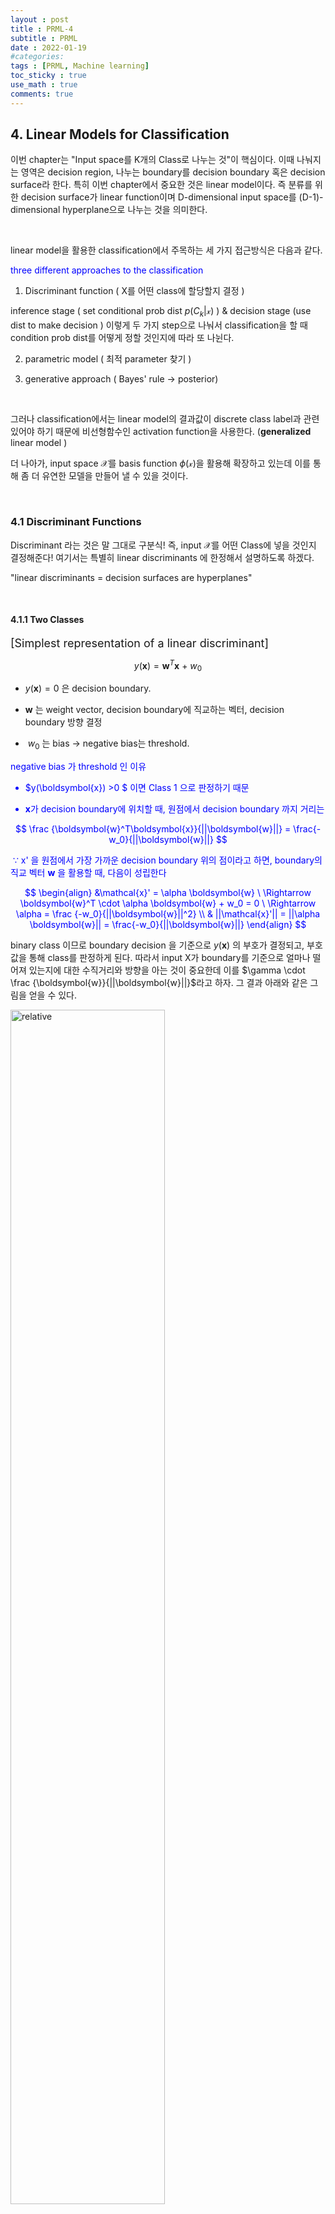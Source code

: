```yaml
---
layout : post
title : PRML-4
subtitle : PRML
date : 2022-01-19
#categories:
tags : [PRML, Machine learning]
toc_sticky : true
use_math : true
comments: true
--- 
```



## 4. Linear Models for Classification

이번 chapter는 "Input space를 K개의 Class로 나누는 것"이 핵심이다. 이때 나눠지는 영역은 decision region, 나누는 boundary를 decision boundary 혹은 decision surface라 한다. 특히 이번 chapter에서 중요한 것은 linear model이다. 즉 분류를 위한 decision surface가 linear function이며 D-dimensional input space를 (D-1)-dimensional hyperplane으로 나누는 것을 의미한다. 

<br>

linear model을 활용한 classification에서 주목하는 세 가지 접근방식은 다음과 같다. 

<font color="blue"> three different approaches to the classification </font>


1. Discriminant function ( X를 어떤 class에 할당할지 결정 )

inference stage ( set conditional prob dist $p(C_k|\mathcal{x})$ ) 
$\&$ 
decision stage (use dist to make decision ) 이렇게 두 가지 step으로 나눠서 classification을 할 때 condition prob dist를 어떻게 정할 것인지에 따라 또 나뉜다. 

2. parametric model ( 최적 parameter 찾기 )

3. generative approach ( Bayes' rule -> posterior)

<br>


그러나 classification에서는 linear model의 결과값이 discrete class label과 관련 있어야 하기 때문에 비선형함수인 activation function을 사용한다. (**generalized** linear model )

더 나아가, input space $\mathcal{X}$를 
basis function $\phi(\mathcal{x})$을 활용해 확장하고 있는데 이를 통해 좀 더 유연한 모델을 만들어 낼 수 있을 것이다.


<br>

### 4.1 Discriminant Functions

Discriminant 라는 것은 말 그대로 구분식! 즉, input $\mathcal{X}$를 어떤 Class에 넣을 것인지 결정해준다! 여기서는 특별히 linear discriminants 에 한정해서 설명하도록 하겠다. 



"linear discriminants = decision surfaces are hyperplanes"


<br>

#### 4.1.1 Two Classes


<font size=4> [Simplest representation of a linear discriminant]</font>

$$
y(\boldsymbol{x}) = \boldsymbol{w}^T\boldsymbol{x} \ + \ w_0
$$

* $y(\boldsymbol{x})=0$ 은 decision boundary. 

* $\boldsymbol{w}$ 는 weight vector, decision boundary에 직교하는 벡터, decision boundary 방향 결정
* $\ w_0$ 는 bias ->  negative bias는 threshold. 


<font color = "blue"> negative bias 가 threshold 인 이유

* $y(\boldsymbol{x}) >0 $ 이면 Class 1 으로 판정하기 때문 

* $\boldsymbol{x}$가 decision boundary에 위치할 때, 원점에서 decision boundary 까지 거리는

$$
\frac {\boldsymbol{w}^T\boldsymbol{x}}{||\boldsymbol{w}||} = \frac{-w_0}{||\boldsymbol{w}||}
$$

​	$\because$ x' 을 원점에서 가장 가까운 decision boundary 위의 점이라고 하면, boundary의 직교 벡터 $\boldsymbol{w}$ 을 활용할 때, 다음이 성립한다

$$
\begin{align}
&\mathcal{x}' = \alpha \boldsymbol{w} \ \Rightarrow \boldsymbol{w}^T \cdot \alpha \boldsymbol{w} + w_0 = 0 \ \Rightarrow \alpha = \frac {-w_0}{||\boldsymbol{w}||^2} \\
& ||\mathcal{x}'|| = ||\alpha \boldsymbol{w}|| = \frac{-w_0}{||\boldsymbol{w}||}
\end{align}
$$

</font>

binary class 이므로 boundary decision 을 기준으로 $y(\boldsymbol{x})$ 의 부호가 결정되고, 부호값을 통해 class를 판정하게 된다. 
따라서 input X가 boundary를 기준으로 얼마나 떨어져 있는지에 대한 수직거리와 방향을 아는 것이 중요한데 이를 $\gamma \cdot \frac {\boldsymbol{w}}{||\boldsymbol{w}||}$라고 하자. 그 결과 아래와 같은 그림을 얻을 수 있다.


<img src='{{"/assets/img/prml-4-1.png"| relative_url}}'  width="70%" height="70%" title="1" alt='relative'>


$$
\boldsymbol{x} = \boldsymbol{x}_{\bot} + \gamma \cdot \frac {\boldsymbol{w}}{||\boldsymbol{w}||}\\
\gamma = \frac{y(\boldsymbol{x})}{||\boldsymbol{w}||}
$$

특히 $\gamma$의 부호 값이 중요하므로, 위와 같이 구하는 것 같다. 



추가적으로 식을 간편하게 적기 위해dummy input을 활용해 bias를 파라미터로 함께 표현할 수 있다. $\boldsymbol{\tilde w} = (w_0, \boldsymbol{w})$ 에 대해, 
$y(\boldsymbol{x}) = \boldsymbol{\tilde w}^T \boldsymbol{\tilde x}$ 로 표기하면 hyperplane( boundary)는 원점을 통과하는 D - dimensional hyperplane 이다. 



<br>



#### 4.1.2 Multiple Classes

binary class에서 확장해서 multiple class 인 경우를 생각해보자.

기존 binary class에서 하던 방식을 그대로 사용할 경우 올바른 분류가 어려울 수 있는데 이유는 아래 그림을 보면 잘 나타난다.



<img src='{{"/assets/img/prml-4-2.png"| relative_url}}'  width="70%" height="70%" title="1" alt='relative'>




이를 피하기 위해서는 아래와 같이 단순하게 K-class discriminant 를 설정할 수 있다.

$$
\begin{align}
&y_k(\boldsymbol{x}) = \boldsymbol{w}_k^T\boldsymbol{x} \ + \ w_{k0} \\
&\textrm{assign x to} \ \ C_k \ \ \ \ \textrm{if} \ \ y_k(\boldsymbol{x}) > y_j(\boldsymbol{x}) \ \textrm{for all } j \neq k
\end{align}
$$


binary class 와 유사하게 생각한다면 class k 와 class j 사이의 boundary는 $y_k(\boldsymbol{x}) = y_j(\boldsymbol{x})$ 를 만족해야하므로 아래와 같다.

$$
(\boldsymbol{w}_k - \boldsymbol{w_j})^T \boldsymbol{x} + (w_{k0} - w_{j0}) = 0
$$



또한 linear discriminant 에 의해 나눠진 region은 convex set 이다. (증명 생략)

<br>



#### 4.1.3 Least squares for classification

linear discriminant의 parameter 값을 찾기 위한 세 가지 방법을 제시한다. 

첫번째 방법은 Least square 이다.

정규성을 가정한 선형회귀분석에서 가장 많이 쓰이는 방법으로 quadratic error를 사용하므로 예측값은 
$E(\boldsymbol{t}|x)$이다

그러나 선형모델 자체가 flexibility가 부족하기 때문에 binary class인 경우에도 
$E(\boldsymbol{t}|x)$ 값이 1을 초과할 수 있다. 


multiple class에서도 Least square를 사용하기 위해 행렬을 사용해 식을 확장해보자. 

개별 linear discriminant function 
$ y_k(\boldsymbol{x}) = \boldsymbol{w}_k^T \boldsymbol{x} \ + \ w_{k0} $ 에 대해 다음과 같이 나타낸다.

$$
y(\boldsymbol{x}) = \boldsymbol{\tilde W}^T\boldsymbol{\tilde x}
$$

이 때 $\boldsymbol{\tilde W}$ 는 k(class)개의 column을 가지고 있으며 
열벡터가 $\boldsymbol{\tilde w}_k = (w_{k0}, \boldsymbol{w}_k ^T)^T$ 인 행렬이다.

Least square에 의해 $\boldsymbol{\hat {\tilde W}} = (\boldsymbol{\tilde X}^T\boldsymbol{\tilde X} )^{-1}\boldsymbol{\tilde X}^T \boldsymbol{T} = \boldsymbol{\tilde X}^{\dagger} \boldsymbol{T} \Rightarrow y(\boldsymbol{x}) = \boldsymbol{\hat {\tilde W} }^T \boldsymbol{\tilde x}$

이로부터 얻은 벡터 $y(\boldsymbol{x})$ 에 대해서 그 원소들 중 가장 큰 값의 class로 예측하게 된다. (제약식을 통해 y(x)의 sum이 1이 되게 하고 벡터의 각 원소들이 0과 1 사이가 되도록 하면 model output을 probabilistic 하게 해석할 수 있다.)

Least square는 closed form으로 해를 구할 수 있는 만큼 매우 간단하고 좋은 방법이지만 outlier에 민감하게 반응하며 가우시안을 가정한 경우에는 LS와 ML 방식의 결과가 동일한데, gaussian이 아닌 여러가지 분포들 대해서는 LS를 사용할 때 바람직한 결과를 얻지 못할 우려가 있다는 것도 알아둬야 한다. 

<img src='{{"/assets/img/prml-4-4.png"| relative_url}}'  width="70%" height="70%" title="1" alt='relative'>

<img src='{{"/assets/img/prml-4-5.png"| relative_url}}'  width="70%" height="70%" title="1" alt='relative'>

<br>

#### 4.1.4 Fisher's linear discriminant

linear discriminant의 parameter 값을 찾기 위한 두 번째 방법은 Fisher's linear discriminant 이다. 이 방법의 핵심은 바로 차원 축소에 있다. 

X : D-dimension $\Rightarrow $ 
one-dimension  : 
$y = \boldsymbol{w}^T \boldsymbol{x}$

차원 축소는 본질적으로 정보의 손실을 막을 수 없으며, 본래 D 차원의 공간이 1차원(line)으로 축소되며 overlapping이 발생할 수밖에 없다. 이를 보완하기 위해 집단 간 차이는 최대로 하되, 집단 내부의 분산은 최소화되도록 하는 projection을 선택해야 한다.

<font color="green">

* 집단 간 차이 최대

적절한 weight vector $\boldsymbol{w}$를 잘 선택해서 class separation을 최대로 하는 projection을 선택한다면 정보의 손실을 어느정도 보완할 수 있다. 즉, 볼드체의 m 이 분류된 집단의 평균값이 라 할 때

$$
m_2 - m_1 = \boldsymbol{w}^T(\boldsymbol{m}_2 - \boldsymbol{m}_1) \ \ \ \ \ \ \textrm{where} \ m_k = \boldsymbol{w}^T \boldsymbol{m_k}  \ \ \ \ \textrm{(mean of projected data from class)}
$$

값을 최대화하는 길이 1의 벡터인 $\boldsymbol{w}$ 를 찾으면 된다
(길이를 1로 둠으로써 $m_2-m_1$이 무한정 커지진 않도록 제약을 준다) 

Lagrange multiplier를 사용하면 다음과 같은 결과를 얻는다

$$
\boldsymbol{w} \propto (\boldsymbol{m}_2 - \boldsymbol{m}_1)
$$


* 집단 내 분산 최소

within class variance of transformed data from class $C_k$는 다음과 같이 정의한다.

$$
s_k^2 = \sum_{n \in C_k} (y_n - m_k)^2 \ \ \ \ \textrm{where} \ y_n = \boldsymbol{w}^T\boldsymbol{x_n}
$$

이 때 binary classification 의 경우 total within class variance는 $s_1^2 + s_2^2$

</font>

<br>

이를 만족하는 projection vector w를 찾기 위해 Fisher는 다음과 같은 기준을 제시했다.

$$
\begin{align}
&\mathcal{J}(\boldsymbol{w}) = \frac{(m_2 - m_1)^2}{s_1^2 + s_2^2} = \frac{\boldsymbol{w}^T \boldsymbol{S}_B \boldsymbol{w}}{\boldsymbol{w}^T \boldsymbol{S}_W\boldsymbol{w}} \\ \\

&S_B = (\boldsymbol{m}_2 - \boldsymbol{m}_1)(\boldsymbol{m}_2 - \boldsymbol{m}_1)^T\\
&S_W = \sum (\boldsymbol{x}_n - \boldsymbol{m}_1)(\boldsymbol{x}_n - \boldsymbol{m}_1)^T + \sum (\boldsymbol{x}_n - \boldsymbol{m}_2)(\boldsymbol{x}_n - \boldsymbol{m}_2)^T
\end{align}
$$

이 때 J 를 w 로 미분하면 $\mathcal{J}(\boldsymbol{w})$는 
$(\boldsymbol{w}^T \boldsymbol{S}_B \boldsymbol{w})\boldsymbol{S}_W\boldsymbol{w} = (\boldsymbol{w}^T \boldsymbol{S}_W\boldsymbol{w})\boldsymbol{S}_B \boldsymbol{w}$ 를 만족할 때 최대가 됨을 알 수 있다. 
$S_B$ 식으로부터 
$S_B\boldsymbol{w}$ 는 $\boldsymbol{m}_2 - \boldsymbol{m}_1$ 와 비례함을 알 수 있으므로 
$\boldsymbol{w} \propto S_W^{-1}(\boldsymbol{m}_2 - \boldsymbol{m}_1)$ 이다. 
이를 만족하는 $\boldsymbol{w}$를 Fisher linear discriminant 라고 한다. (사실 discriminant 라기 보다는 projection direction을 의미한다고 말하는게 더욱 맞다)

<img src='{{"/assets/img/prml-4-6.png"| relative_url}}'  width="70%" height="70%" title="1" alt='relative'>

<br>



#### 4.1.5 Relation to least squares 

+ Least -Square : target value를 최대한 정확하게 맞출 수 있을지(error를 최소화)

+ Fisher-criterion : target의 class를 정확하게 분류할 수 있을지(maximum class separation)



그러나 1 - of -K coding (K class 중 가장 높은 확률값을 가지는 class 를 선택)이 아닌 다른 target coding scheme을 사용할 때, Least - square 와 Fisher solution은 동일하게 생각할 수 있다. 아래는 그 방법을 나타낸 것이다.



<font size=4> [different target coding scheme for binary] </font>

target for class $C_1$ 
to be $N/N_1$, 
target for class $C_2$ 
to be $- N/N_2$

라고 두면 sum of squares error function은 다음과 같다

$$
E = \frac{1}{2} \sum_{n=1}^N (\boldsymbol{w}^T \boldsymbol{x}_n + w_0 - t_n ) ^2
$$

이를 $\boldsymbol{w}$ 와 $w_0$로 미분하면 

$$
w_0 = -\boldsymbol{w}^T \boldsymbol{m} \\
(S_W + \frac{N_1 N_2}{N}S_B)\boldsymbol{w} = N(\boldsymbol{m}_1 - \boldsymbol{m}_2)
$$

이므로 $S_B \boldsymbol{w}$가 
$\boldsymbol{m}_2 - \boldsymbol{m}_1$의 방향을 나타내는 것을 고려할 때, 결국 Least-square에서도 Fisher - criterion에서 얻은 
$\boldsymbol{w} \propto S_W^{-1}(\boldsymbol{m}_2 - \boldsymbol{m}_1)$ 식을 얻게 됨을 알 수 있다.

<br>



#### 4.1.6 Fisher's discriminant for multiple classes

앞서 Fisher-criterion을 설명할 때는 binary class를 기반으로 input space 차원 축소를 1차원으로 했다면 multiple class 의 경우 inpute space 차원 축소를 D' 차원으로 해 볼 것이다. multiple class 이므로 weight vector $\boldsymbol{w}$ 를 column으로 하는 행렬 
$\boldsymbol{W}$를 생각하자. 즉 모델은 아래와 같다.

$$
y =\boldsymbol{W}^T \boldsymbol{x}
$$


within-class covariance matrix to the case of K classes

$$
S_W = \sum ^K S_k \ \ \textrm{where} \ \ S_k = \sum (\boldsymbol{x}_n - \boldsymbol{m}_k)(\boldsymbol{x}_n - \boldsymbol{m}_k)^T \ \ \& \ \ \boldsymbol{m}_k = \frac{1}{N_k}\sum_{n \in C_k}\boldsymbol{x_n}
$$


Total covariance matrix

$$
S_T = \sum_{n=1}^N (\boldsymbol{x}_n - \boldsymbol{m})(\boldsymbol{x}_n - \boldsymbol{m})^T
$$


Between class covariance

$$
S_B = \sum ^K N_k(\boldsymbol{m}_k - \boldsymbol{m})(\boldsymbol{m}_k - \boldsymbol{m})^T
$$

세가지 공분산 행렬은 $S_T = S_B + S_W$ 관계를 만족한다.



D' 차원으로 projection한 데이터에 대해서도 유사한 공분산 행렬(소문자 s 사용)을 정의할 수 있다.



binary class와 유사하게 Fisher-criterion $\mathcal{J}(\boldsymbol{W}) = Tr(s_W^{-1}s_B)$ 로 구할 수 있고 projection 이전의 데이터를 사용할 때 
$\mathcal{J}(\boldsymbol{w}) = (\boldsymbol{W}^T \boldsymbol{S}_W \boldsymbol{W})^{-1} \boldsymbol{W}^T \boldsymbol{S}_B\boldsymbol{W}$ 이다.



즉 weight vlaue ($\boldsymbol{W}$)는 
$S_W^{-1}S_B$ 의 eigenvector에 의해 결정되고 ??

<br>

#### 4.1.7 The perceptron algorithm

...

<br>


### 4.4 The Laplace Approximation

Bayesian treatment of logistic regression 에서는 
$p(C_k | \boldsymbol{x})$가 
더이상 Gaussian이 아니므로 적분이 어렵다. 따라서 Laplace apporximation을 통해서 확률밀도에 대한 Gaussian approximation을 하려고 한다. 

알고 싶은 확률밀도 $p(z)$ 에 대해
$f(z)$를 활용해 근사한다고 하자.  

$$
p(z) = \frac {1}{Z}f(z)
$$

step 1 : $p(z)$ 의 mode 
값 $z_0$을 찾는다


step 2 : $ln f(z)$를 mode인 
$z_0$에 대해 Talyor expansion 한다

$$
ln f(z) \ \simeq \ ln f(z_0) - \frac{1}{2}(z - z_0)^TA(z - z_0) \\


f(z) \ \simeq \ f(z_0)exp\{ - \frac{1}{2}(z - z_0)^T A (z- z_0)  \} \\


\textrm{where} \ \  A = - \nabla \nabla ln f(z) |_{z=z_0} 
$$

step 3 : Gaussian 에 근거해서 normalized dist q(z) 로 근사한다

$$
q(z) = (\frac{|A|^{1/2}}{(2\pi)^{M/2}}) exp\{ - \frac{1}{2}(z - z_0)^T A (z- z_0)  \} 
$$


(단, precision matrix인 A는 positive definite 이어야 한다.)



데이터가 많아지면 Gaussian으로의 근사가 더욱 효과적일 것이다(CLT)

그러나 1. multimodal 인 경우 위의 Laplace apporximation은 한계가 있다. 2. 또한, Gaussian을 사용해서 근사를 하기 때문에 real variable로 정의된 함수에 대해서만 근사가 가능하다(즉 양수인 경우 로그변환이 필요). 3. 무엇보다 distribution에만 집중에서 global properties를 간과하지 말아야한다.(10장 variational inference and regression 부분에서 이를 자세히 배울 것) 



<br>

#### 4.4.1 Model comparison and BIC


$p(z)$를 근사하기 위해서는 normalization constant Z에 대해서도 알아야한다. 
Gaussian approximation $f(z)$에 대해서 다음이 성립한다. 

$$
\begin{align}
Z & = \int f(z) dz \\
& \simeq f(z_0)\int exp\{ - \frac{1}{2}(z - z_0)^T A (z- z_0)  \} dz \\
& = f(z_0) \frac{(2\pi)^{M/2}}{|A|^{1/2}} \textrm{----- * }
\end{align}
$$



또한 모델의 집합 $\{ \mathcal{M}_i  \}$ 에 대해 
각 모델의 parameter를 $\{ \theta_i  \}$ 라고 할 때 
model evidence $p(\mathcal{D} | \mathcal{M}_i)$ 는 다음과 같이 쓸 수 있다.

$$
p(\mathcal{D}) = \int p(\mathcal{D}|\theta) p(\theta) d\theta = \int f(\theta) d\theta
$$

normalization constant 근사식(*)을 활용할 때, 위 식을 다시 써보자.


$$
p(\mathcal{D}) = f(\theta_{MAP})\frac{(2\pi)^{M/2}}{|A|^{1/2}} = p(\mathcal{D}|\theta_{MAP}) p(\theta_{MAP}) \frac{(2\pi)^{M/2}}{|A|^{1/2}} \\

ln \ P(\mathcal{D}) \simeq ln \ p(\mathcal{D}|\theta_{MAP}) + \ln p(\theta_{MAP}) + \frac{M}{2} ln \ 2\pi - \frac{1}{2} ln |A|
$$

첫 번째 term은 log-likelihood 이고 두 번째 term 부터는 model complexity term이다. 그리고 matrix A는 posterior에 대한 Hessian이다.  


이 때, Gaussian prior의 분산을 매우 크게 하면 상수처럼 취급될 수 있으므로 positive definte matrix A 에 대해 다음이 성립한다.

$$
ln \ P(\mathcal{D}) \simeq ln \ p(\mathcal{D}|\theta_{MAP}) - \frac{M}{2} ln \ N + C
$$

즉 이는 model selection에서 지표로 사용하는 BIC와 동일한 form임을 알 수 있다.(사실 $-2 ln \ p(\mathcal{D}$) 가 BIC 와 form이 완벽히 일치한다.

<br>

### 4.5 Bayesian Logisitic Regression

sigmoid 함수에 대한 적분이 쉽지 않기 때문에, logistic regression 에 대한 Bayesian inference는 쉽지 않다. 이를 해결하기위해 Laplace approximation을 사용할 것이다.


<br>

#### 4.5.1 Laplace approximation

posterior에 대한 Gaussian representation을 행할 것이므로 prior를 Gaussain으로 생각해보자.

$$
p(w) = \mathcal{N}(w|m_0, S_0)
$$

이때 posterior는 다음과 같다.

$$
\begin{align}

&p(w|\boldsymbol{t}) \propto p(w)p(\boldsymbol{t}|w) \\ 

&ln \ p(w|\boldsymbol{t}) = -\frac{1}{2}(w-m_0)^T S_0 ^{-1}(w-m_0) + \sum {t_n ln  \ y_n + (1-t_n) ln \ (1-y_n)} + C \\

&\textrm{where} \ \ \ \  p(\boldsymbol{t}|w) = \prod y_n^{t_n} \{1- y_n \}^{1-t_n}

\end{align}
$$


Laplace approximation의 논리와 동일하게 MAP 값으로 Taylor expansion 하면 posterior 에 대한 Gaussian 근사는 다음과 같다

$$
q(w) = \mathcal{N}(w|w_{MAP}, S_N) \\

\textrm{where} \ \ S_N = - \nabla \nabla ln \ p(w| \boldsymbol{t})
$$

<br>


#### 4.5.2 Predictive distribution

이제 predictive distribution을 생각해보자. 새로운 feature vector $\phi(x)$ 가 주어졌을 때 
class $\mathcal{C_1}$ 에 대한 predictive distribution은 다음과 같이 정의 및 근사 된다.

$$
p(\mathcal{C}_1|\phi, \boldsymbol{t}) = \int p(\mathcal{C}_1|\phi, w) \ p(w|\boldsymbol{t}) dw \simeq \int \sigma(w^T \phi) \ q(w) dw 
$$


이때 Gaussian의 marginal dist 또한 Gaussian이므로 $w$ 를 marginalized out 시킨 
$p(a) = \int \delta(a - w^T\phi) q(w) dw$ 를 활용해서 아래와 같이 적을 수 있다.

$$
p(\mathcal{C}_1|\boldsymbol{t}) \simeq \int \sigma(a) p(a) \ da = \int \sigma(a) \mathcal{N}(a|\mu_a, \sigma_a^2) \  da
$$

위 식은 Gaussian과 sigmoid의 convolution을 나타낸 것이므로 계산하기가 까다로우나, sigomid function 대신 probit function을 사용하면 analytic한 결과를 얻을 수 있다.


$$
p(\mathcal{C}_1|\boldsymbol{t})  \simeq  \int \Phi(\lambda a) \ \mathcal{N}(a|\mu_a, \sigma_a^2) \  da \simeq \sigma(\kappa(\sigma_a^2)\mu_a)

$$

"Marginalization of the logistic sigmoid model under a Gaussian approximation to the posterior dist will be illustrated in the context of variational inference in Fig 10.13"

<br>


